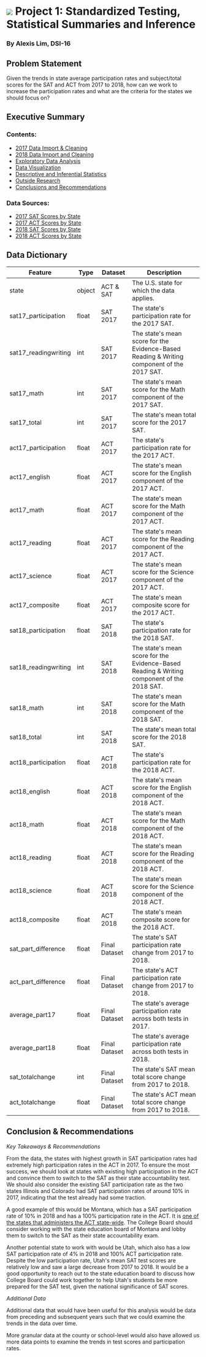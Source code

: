 # ![](https://ga-dash.s3.amazonaws.com/production/assets/logo-9f88ae6c9c3871690e33280fcf557f33.png) Project 1: Standardized Testing, Statistical Summaries and Inference

### By Alexis Lim, DSI-16

## Problem Statement

Given the trends in state average participation rates and subject/total scores for the SAT and ACT from 2017 to 2018, how can we work to increase the participation rates and what are the criteria for the states we should focus on?

## Executive Summary

### Contents:
- [2017 Data Import & Cleaning](#Data-Import-and-Cleaning)
- [2018 Data Import and Cleaning](#2018-Data-Import-and-Cleaning)
- [Exploratory Data Analysis](#Exploratory-Data-Analysis)
- [Data Visualization](#Visualize-the-data)
- [Descriptive and Inferential Statistics](#Descriptive-and-Inferential-Statistics)
- [Outside Research](#Outside-Research)
- [Conclusions and Recommendations](#Conclusions-and-Recommendations)

### Data Sources:
- [2017 SAT Scores by State](https://blog.collegevine.com/here-are-the-average-sat-scores-by-state/)
- [2017 ACT Scores by State](https://www.act.org/content/dam/act/unsecured/documents/cccr2017/ACT_2017-Average_Scores_by_State.pdf)
- [2018 SAT Scores by State](https://git.generalassemb.ly/dsi-sg-16/classes/blob/master/Project1234/project_1/data/sat_2018.csv)
- [2018 ACT Scores by State](https://git.generalassemb.ly/dsi-sg-16/classes/blob/master/Project1234/project_1/data/act_2018_updated.csv)

## Data Dictionary

|Feature|Type|Dataset|Description|
|---|---|---|---|
|state|object|ACT & SAT|The U.S. state for which the data applies.|
|sat17_participation|float|SAT 2017|The state's participation rate for the 2017 SAT.|
|sat17_readingwriting|int|SAT 2017|The state's mean score for the Evidence-Based Reading & Writing component of the 2017 SAT.|
|sat17_math|int|SAT 2017|The state's mean score for the Math component of the 2017 SAT.|
|sat17_total|int|SAT 2017|The state's mean total score for the 2017 SAT.|
|act17_participation|float|ACT 2017|The state's participation rate for the 2017 ACT.|
|act17_english|float|ACT 2017|The state's mean score for the English component of the 2017 ACT.|
|act17_math|float|ACT 2017|The state's mean score for the Math component of the 2017 ACT.|
|act17_reading|float|ACT 2017|The state's mean score for the Reading component of the 2017 ACT.|
|act17_science|float|ACT 2017|The state's mean score for the Science component of the 2017 ACT.|
|act17_composite|float|ACT 2017|The state's mean composite score for the 2017 ACT.|
|sat18_participation|float|SAT 2018|The state's participation rate for the 2018 SAT.|
|sat18_readingwriting|int|SAT 2018|The state's mean score for the Evidence-Based Reading & Writing component of the 2018 SAT.|
|sat18_math|int|SAT 2018|The state's mean score for the Math component of the 2018 SAT.|
|sat18_total|int|SAT 2018|The state's mean total score for the 2018 SAT.|
|act18_participation|float|ACT 2018|The state's participation rate for the 2018 ACT.|
|act18_english|float|ACT 2018|The state's mean score for the English component of the 2018 ACT.|
|act18_math|float|ACT 2018|The state's mean score for the Math component of the 2018 ACT.|
|act18_reading|float|ACT 2018|The state's mean score for the Reading component of the 2018 ACT.|
|act18_science|float|ACT 2018|The state's mean score for the Science component of the 2018 ACT.|
|act18_composite|float|ACT 2018|The state's mean composite score for the 2018 ACT.|
|sat_part_difference|float|Final Dataset|The state's SAT participation rate change from 2017 to 2018.|
|act_part_difference|float|Final Dataset|The state's ACT participation rate change from 2017 to 2018.|
|average_part17|float|Final Dataset|The state's average participation rate across both tests in 2017.|
|average_part18|float|Final Dataset|The state's average participation rate across both tests in 2018.|
|sat_totalchange|int|Final Dataset|The state's SAT mean total score change from 2017 to 2018.|
|act_totalchange|float|Final Dataset|The state's ACT mean total score change from 2017 to 2018.|

## Conclusion & Recommendations

*Key Takeaways & Recommendations*

From the data, the states with highest growth in SAT participation rates had extremely high participation rates in the ACT in 2017. To ensure the most success, we should look at states with existing high participation in the ACT and convince them to switch to the SAT as their state accountability test. We should also consider the existing SAT participation rate as the two states Illinois and Colorado had SAT participation rates of around 10% in 2017, indicating that the test already had some traction.

A good example of this would be Montana, which has a SAT participation rate of 10% in 2018 and has a 100% participation rate in the ACT. It is [one of the states that administers the ACT state-wide](https://www.testive.com/state-sat-act/). The College Board should consider working with the state education board of Montana and lobby them to switch to the SAT as their state accountability exam.

Another potential state to work with would be Utah, which also has a low SAT participation rate of 4% in 2018 and 100% ACT participation rate. Despite the low participation rate, Utah's mean SAT test scores are relatively low and saw a large decrease from 2017 to 2018. It would be a good opportunity to reach out to the state education board to discuss how College Board could work together to help Utah's students be more prepared for the SAT test, given the national significance of SAT scores.

*Additional Data*

Additional data that would have been useful for this analysis would be data from preceding and subsequent years such that we could examine the trends in the data over time.

More granular data at the county or school-level would also have allowed us more data points to examine the trends in test scores and participation rates.
